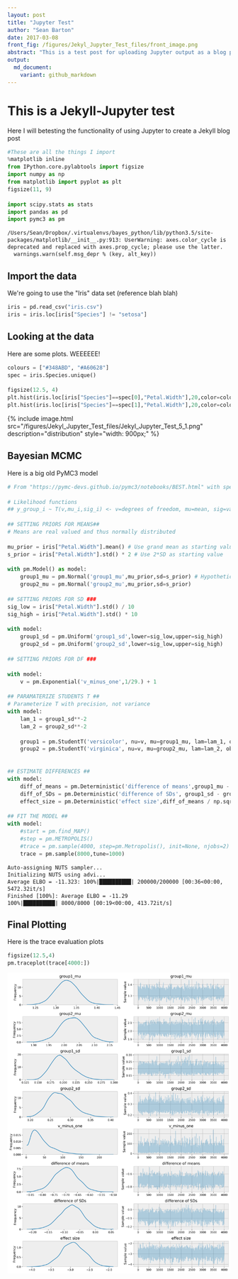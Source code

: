 ```yaml
---
layout: post
title: "Jupyter Test"
author: "Sean Barton"
date: 2017-03-08
front_fig: /figures/Jekyl_Jupyter_Test_files/front_image.png
abstract: "This is a test post for uploading Jupyter output as a blog post. This will be the template for uploading posts that use Python (primarily for Bayesian work and PyMC3)."
output:
  md_document:
    variant: github_markdown
---
```


# This is a Jekyll-Jupyter test
Here I will betesting the functionality of using Jupyter to create a Jekyll blog post


```python
#These are all the things I import
%matplotlib inline
from IPython.core.pylabtools import figsize
import numpy as np
from matplotlib import pyplot as plt
figsize(11, 9)

import scipy.stats as stats
import pandas as pd
import pymc3 as pm
```

    /Users/Sean/Dropbox/.virtualenvs/bayes_python/lib/python3.5/site-packages/matplotlib/__init__.py:913: UserWarning: axes.color_cycle is deprecated and replaced with axes.prop_cycle; please use the latter.
      warnings.warn(self.msg_depr % (key, alt_key))


## Import the data
We're going to use the "Iris" data set (reference blah blah)


```python
iris = pd.read_csv("iris.csv")
iris = iris.loc[iris["Species"] != "setosa"]
```

## Looking at the data
Here are some plots. WEEEEEE!


```python
colours = ["#348ABD", "#A60628"]
spec = iris.Species.unique()

figsize(12.5, 4)
plt.hist(iris.loc[iris["Species"]==spec[0],"Petal.Width"],20,color=colours[0])
plt.hist(iris.loc[iris["Species"]==spec[1],"Petal.Width"],20,color=colours[1])
```

<!--![png](/figures/Jekyl_Jupyter_Test_files/Jekyl_Jupyter_Test_5_1.png)-->
{% include image.html src="/figures/Jekyl_Jupyter_Test_files/Jekyl_Jupyter_Test_5_1.png" description="distribution" style="width: 900px;" %}


## Bayesian MCMC
Here is a big old PyMC3 model


```python
# From "https://pymc-devs.github.io/pymc3/notebooks/BEST.html" with special thanks to Kruschke

# Likelihood functions
## y_group_i ~ T(v,mu_i,sig_i) <- v=degrees of freedom, mu=mean, sig=variance, T=t-distribution

## SETTING PRIORS FOR MEANS##
# Means are real valued and thus normally distributed

mu_prior = iris["Petal.Width"].mean() # Use grand mean as starting value
s_prior = iris["Petal.Width"].std() * 2 # Use 2*SD as starting value

with pm.Model() as model:
    group1_mu = pm.Normal('group1_mu',mu_prior,sd=s_prior) # Hypothetical distribution for group1 mean
    group2_mu = pm.Normal('group2_mu',mu_prior,sd=s_prior)

## SETTING PRIORS FOR SD ###
sig_low = iris["Petal.Width"].std() / 10
sig_high = iris["Petal.Width"].std() * 10

with model:
    group1_sd = pm.Uniform('group1_sd',lower=sig_low,upper=sig_high)
    group2_sd = pm.Uniform('group2_sd',lower=sig_low,upper=sig_high)

## SETTING PRIORS FOR DF ###

with model:
    v = pm.Exponential('v_minus_one',1/29.) + 1

## PARAMATERIZE STUDENTS T ##
# Parameterize T with precision, not variance
with model:
    lam_1 = group1_sd**-2
    lam_2 = group2_sd**-2

    group1 = pm.StudentT('versicolor', nu=v, mu=group1_mu, lam=lam_1, observed=iris.loc[iris["Species"]==spec[0],"Petal.Width"])
    group2 = pm.StudentT('virginica', nu=v, mu=group2_mu, lam=lam_2, observed=iris.loc[iris["Species"]==spec[1],"Petal.Width"])


## ESTIMATE DIFFERENCES ##
with model:
    diff_of_means = pm.Deterministic('difference of means',group1_mu - group2_mu)
    diff_of_SDs = pm.Deterministic('difference of SDs', group1_sd - group2_sd)
    effect_size = pm.Deterministic('effect size',diff_of_means / np.sqrt((group1_sd**2 + group2_sd**2)/2))

## FIT THE MODEL ##
with model:
    #start = pm.find_MAP()
    #step = pm.METROPOLIS()
    #trace = pm.sample(4000, step=pm.Metropolis(), init=None, njobs=2)
    trace = pm.sample(8000,tune=1000)
```

    Auto-assigning NUTS sampler...
    Initializing NUTS using advi...
    Average ELBO = -11.323: 100%|██████████| 200000/200000 [00:36<00:00, 5472.32it/s]
    Finished [100%]: Average ELBO = -11.29
    100%|██████████| 8000/8000 [00:19<00:00, 413.72it/s]


## Final Plotting
Here is the trace evaluation plots


```python
figsize(12.5,4)
pm.traceplot(trace[4000:])
```

![png](/figures/Jekyl_Jupyter_Test_files/Jekyl_Jupyter_Test_9_1.png)



```python

```
